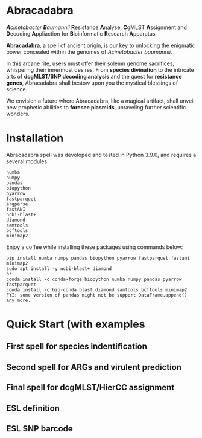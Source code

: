 # Abracadabra

***A****cinetobacter* ***B****aumannii* **R**esistance **A**nalyse, **C**gMLST **A**ssignment and **D**ecoding **A**ppliaction for **B**ioinformatic **R**esearch **A**pparatus

**Abracadabra**, a spell of ancient origin, is our key to unlocking the enigmatic power concealed within the genomes of *Acinetobacter baumannii*.

In this arcane rite, users must offer their solemn genome sacrifices, whispering their innermost desires. From **species divination** to the intricate arts of **dcgMLST/SNP decoding analysis** and the quest for **resistance genes**, Abracadabra shall bestow upon you the mystical blessings of science.

We envision a future where Abracadabra, like a magical artifact, shall unveil new prophetic abilities to **foresee plasmids**, unraveling further scientific wonders.

# Installation
Abracadabra spell was devoloped and tested in Python 3.9.0, and requires a several modules:
~~~~~~~~~~
numba
numpy
pandas
biopython
pyarrow
fastparquet
argparse
fastANI
ncbi-blast+
diamond
samtools
bcftools
minimap2
~~~~~~~~~~

Enjoy a coffee while installing these packages using commands below:
~~~~~~~~~~
pip install numba numpy pandas biopython pyarrow fastparquet fastani minimap2
sudo apt install -y ncbi-blast+ diamond
or
conda install -c conda-forge biopython numba numpy pandas pyarrow fastparquet
conda install -c bio-conda blast diamond samtools bcftools minimap2
FYI: some version of pandas might not be support DataFrame.append() any more.
~~~~~~~~~~

# Quick Start (with examples
## First spell for species indentification

## Second spell for ARGs and virulent prediction

## Final spell for dcgMLST/HierCC assignment

## ESL definition

## ESL SNP barcode

